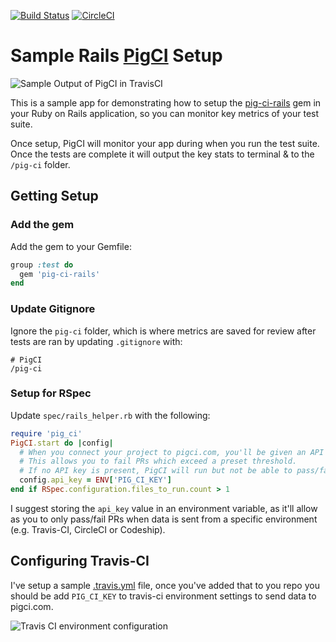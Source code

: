 [![Build Status](https://travis-ci.com/PigCI/Sample-Rails-PigCI-Setup-App.svg?branch=master)](https://travis-ci.com/PigCI/Sample-Rails-PigCI-Setup-App)
[![CircleCI](https://circleci.com/gh/PigCI/Sample-Rails-PigCI-Setup-App/tree/master.svg?style=svg)](https://circleci.com/gh/PigCI/Sample-Rails-PigCI-Setup-App/tree/master)

# Sample Rails [PigCI](https://pigci.com) Setup

![Sample Output of PigCI in TravisCI](https://user-images.githubusercontent.com/325384/64909005-7b4a1280-d6fe-11e9-8a1f-c40d21eeb4a7.png)


This is a sample app for demonstrating how to setup the [pig-ci-rails](https://github.com/PigCI/pig-ci-rails) gem in your Ruby on Rails application, so you can monitor key metrics of your test suite.

Once setup, PigCI will monitor your app during when you run the test suite. Once the tests are complete it will output the key stats to terminal & to the `/pig-ci` folder.

## Getting Setup

### Add the gem

Add the gem to your Gemfile:

```ruby
group :test do
  gem 'pig-ci-rails'
end
```

### Update Gitignore

Ignore the `pig-ci` folder, which is where metrics are saved for review after tests are ran by updating `.gitignore` with:

```text
# PigCI
/pig-ci
```

### Setup for RSpec

Update `spec/rails_helper.rb` with the following:

```ruby
require 'pig_ci'
PigCI.start do |config|
  # When you connect your project to pigci.com, you'll be given an API key.
  # This allows you to fail PRs which exceed a preset threshold.
  # If no API key is present, PigCI will run but not be able to pass/fail PRs on GitHub.
  config.api_key = ENV['PIG_CI_KEY']
end if RSpec.configuration.files_to_run.count > 1
```

I suggest storing the `api_key` value in an environment variable, as it'll allow as you to only pass/fail PRs when data is sent from a specific environment (e.g. Travis-CI, CircleCI or Codeship).

## Configuring Travis-CI

I've setup a sample [.travis.yml](https://github.com/PigCI/Sample-Rails-PigCI-Setup-App/blob/master/.travis.yml) file, once you've added that to you repo you should be add `PIG_CI_KEY` to travis-ci environment settings to send data to pigci.com.

![Travis CI environment configuration](https://user-images.githubusercontent.com/325384/64908904-3ffb1400-d6fd-11e9-9044-041f2f66315f.png)
